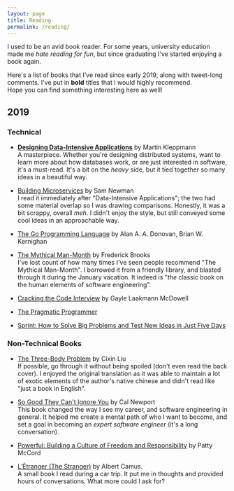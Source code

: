 ```yaml
---
layout: page
title: Reading
permalink: /reading/
---
```


I used to be an avid book reader. For some years, university education made me *hate reading for fun*, but since graduating I've started enjoying a book again.


Here's a list of books that I’ve read since early 2019, along with tweet-long comments. I've put in **bold** titles that I would highly recommend.   
Hope you can find something interesting here as well!

## 2019

### Technical
* [**Designing Data-Intensive Applications**](https://www.amazon.com/Designing-Data-Intensive-Applications-Reliable-Maintainable/dp/1449373321) by Martin Kleppmann    
A masterpiece. Whether you're designing distributed systems, want to learn more about how databases work, or are just interested in software, it's a must-read. It's a bit on the *heavy* side, but it tied together so many ideas in a beautiful way.

* [Building Microservices](https://www.amazon.com/Building-Microservices-Designing-Fine-Grained-Systems/dp/1491950358) by Sam Newman  
I read it immediately after "Data-Intensive Applications"; the two had some material overlap so I was drawing comparisons. Honestly, it was a bit scrappy, overall *meh*. I didn't enjoy the style, but still conveyed some cool ideas in an approachable way.

* [The Go Programming Language](https://www.amazon.com/Programming-Language-Addison-Wesley-Professional-Computing/dp/0134190440) by Alan A. A. Donovan, Brian W. Kernighan   

* [The Mythical Man-Month](https://www.amazon.com/Mythical-Man-Month-Software-Engineering-Anniversary/dp/0201835959) by Frederick Brooks  
I've lost count of how many times I've seen people recommend "The Mythical Man-Month". I borrowed it from a friendly library, and blasted through it during the January vacation. It indeed is "*the* classic book on the human elements of software engineering".

* [Cracking the Code Interview](https://www.amazon.com/Cracking-Coding-Interview-Programming-Questions/dp/0984782850) by Gayle Laakmann McDowell   


* [The Pragmatic Programmer](https://www.amazon.com/Pragmatic-Programmer-Journeyman-Master-ebook/dp/B003GCTQAE)   

* [Sprint: How to Solve Big Problems and Test New Ideas in Just Five Days](https://www.amazon.com/Sprint-Solve-Problems-Test-Ideas-ebook/dp/B010MH1DAQ)

### Non-Technical Books
* [The Three-Body Problem](https://www.amazon.com/Three-Body-Problem-Cixin-Liu/dp/0765382032) by Cixin Liu  
If possible, go through it without being spoiled (don't even read the back cover). I enjoyed the original translation as it was able to maintain a lot of exotic elements of the author's native chinese and didn't read like "just a book in English".

* [So Good They Can't Ignore You](https://www.amazon.com/Good-They-Cant-Ignore-You/dp/1455509124) by Cal Newport   
This book changed the way I see my career, and software engineering in general. It helped me create a mental path of who I want to become, and set a goal in becoming an *expert software engineer* (it's a long conversation). 

* [Powerful: Building a Culture of Freedom and Responsibility](https://www.amazon.com/Powerful-Building-Culture-Freedom-Responsibility/dp/1939714095) by Patty McCord  

* [L’Étranger (The Stranger)](https://www.amazon.com/Stranger-Albert-Camus/dp/0679720200) by Albert Camus.   
A small book I read during a car trip. It put me in thoughts and provided hours of conversations. What more could I ask for?
